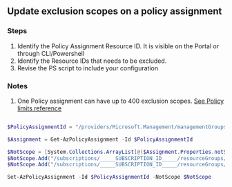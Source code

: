 ## Update exclusion scopes on a policy assignment

### Steps

1. Identify the Policy Assignment Resource ID.  It is visible on the Portal or through CLI/Powershell
2. Identify the Resource IDs that needs to be excluded.
3. Revise the PS script to include your configuration

### Notes

1. One Policy assignment can have up to 400 exclusion scopes.  [See Policy limits reference](https://docs.microsoft.com/en-us/azure/azure-subscription-service-limits#azure-policy-limits)

```powershell

$PolicyAssignmentId = "/providers/Microsoft.Management/managementGroups/Senthuran/providers/Microsoft.Authorization/policyAssignments/90810c5368f84bf09d37551b"

$Assignment = Get-AzPolicyAssignment -Id $PolicyAssignmentId

$NotScope = [System.Collections.ArrayList]@($Assignment.Properties.notScopes)
$NotScope.Add("/subscriptions/_____SUBSCRIPTION_ID_____/resourceGroups/_____RESOURCEGROUP_NAME_____/providers/Microsoft.Compute/virtualMachines/vm1")
$NotScope.Add("/subscriptions/_____SUBSCRIPTION_ID_____/resourceGroups/_____RESOURCEGROUP_NAME_____/providers/Microsoft.Compute/virtualMachines/vm2")

Set-AzPolicyAssignment -Id $PolicyAssignmentId -NotScope $NotScope

```

